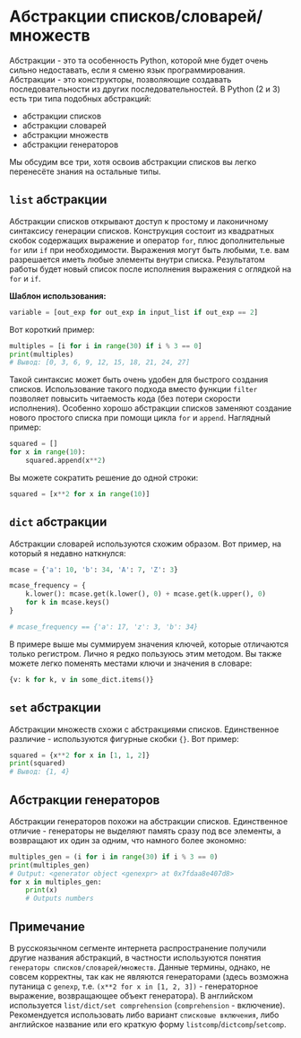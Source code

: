 # Абстракции списков/словарей/множеств

Абстракции - это та особенность Python,
которой мне будет очень сильно недоставать, если я сменю
язык программирования. Абстракции - это конструкторы, позволяющие
создавать последовательности из других последовательностей. В Python (2 и 3)
есть три типа подобных абстракций:

- абстракции списков
- абстракции словарей
- абстракции множеств
- абстракции генераторов

Мы обсудим все три, хотя освоив абстракции списков вы легко перенесёте знания
на остальные типы.

## `list` абстракции

Абстракции списков открывают доступ к простому и лаконичному синтаксису генерации
списков. Конструкция состоит из квадратных скобок содержащих выражение и
оператор `for`, плюс дополнительные `for` или `if` при необходимости.
Выражения могут быть любыми, т.е. вам разрешается иметь любые элементы внутри
списка. Результатом работы будет новый список после исполнения выражения с
оглядкой на `for` и `if`.

**Шаблон использования:**

```python
variable = [out_exp for out_exp in input_list if out_exp == 2]
```

Вот короткий пример:

```python
multiples = [i for i in range(30) if i % 3 == 0]
print(multiples)
# Вывод: [0, 3, 6, 9, 12, 15, 18, 21, 24, 27]
```

Такой синтаксис может быть очень удобен для быстрого создания списков.
Использование такого подхода вместо функции
`filter` позволяет повысить читаемость кода (без потери скорости исполнения).
Особенно хорошо абстракции списков заменяют создание нового
простого списка при помощи цикла `for` и `append`. Наглядный пример:

```python
squared = []
for x in range(10):
    squared.append(x**2)
```

Вы можете сократить решение до одной строки:

```python
squared = [x**2 for x in range(10)]
```

## `dict` абстракции

Абстракции словарей используются схожим образом. Вот пример, на который я недавно
наткнулся:

```python
mcase = {'a': 10, 'b': 34, 'A': 7, 'Z': 3}

mcase_frequency = {
    k.lower(): mcase.get(k.lower(), 0) + mcase.get(k.upper(), 0)
    for k in mcase.keys()
}

# mcase_frequency == {'a': 17, 'z': 3, 'b': 34}
```

В примере выше мы суммируем значения ключей, которые отличаются только
регистром. Лично я редко пользуюсь этим методом. Вы также можете легко
поменять местами ключи и значения в словаре:

```python
{v: k for k, v in some_dict.items()}
```

## `set` абстракции

Абстракции множеств схожи с абстракциями списков. Единственное различие -
используются фигурные скобки `{}`. Вот пример:

```python
squared = {x**2 for x in [1, 1, 2]}
print(squared)
# Вывод: {1, 4}
```

## Абстракции генераторов

Абстракции генераторов похожи на абстракции списков. Единственное отличие - генераторы не выделяют память сразу под все элементы, а возвращают их один за одним, что намного более экономно:

```python
multiples_gen = (i for i in range(30) if i % 3 == 0)
print(multiples_gen)
# Output: <generator object <genexpr> at 0x7fdaa8e407d8>
for x in multiples_gen:
    print(x)
    # Outputs numbers
```

## Примечание

В русскоязычном сегменте интернета распространение получили другие названия абстракций, в частности используются понятия `генераторы списков/словарей/множеств`. Данные термины, однако, не совсем корректны, так как не являются генераторами (здесь возможна путаница с `genexp`, т.е. `(x**2 for x in [1, 2, 3])` - генераторное выражение, возвращающее объект генератора). В английском используется `list/dict/set comprehension` (`comprehension` - включение). Рекомендуется использовать либо вариант `списковые включения`, либо английское название или его краткую форму `listcomp`/`dictcomp`/`setcomp`.
